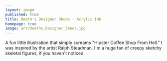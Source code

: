```yaml
---
layout: image
published: true
title: Death's Designer Shoes - Acrylic Ink
homepage: true
image: art/Deaths_Designer_Shoes.jpg
---
```

A fun little illustration that simply screams "Hipster Coffee Shop From Hell." I was inspired by the artist Ralph Steadman. I'm a huge fan of creepy sketchy skeletal figures, if you haven't noticed.
